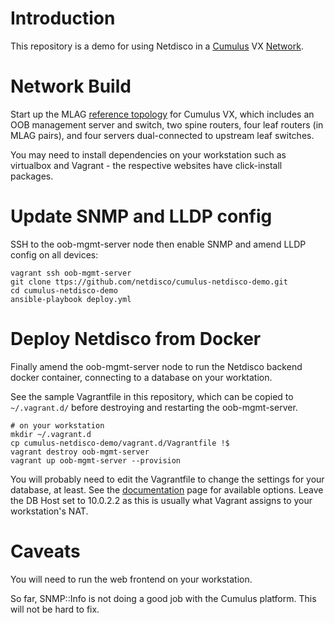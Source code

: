 # Introduction

This repository  is a demo for using Netdisco in a
[Cumulus](https://cumulusnetworks.com/products/cumulus-vx/) VX
[Network](https://github.com/CumulusNetworks/cldemo-vagrant).

# Network Build

Start up the MLAG [reference
topology](https://github.com/CumulusNetworks/cldemo-config-mlag) for Cumulus
VX, which includes an OOB management server and switch,
two spine routers, four leaf routers (in MLAG pairs),
and four servers dual-connected to upstream leaf switches.

You may need to install dependencies on your workstation such as virtualbox
and Vagrant - the respective websites have click-install packages.

# Update SNMP and LLDP config

SSH to the oob-mgmt-server node then enable SNMP and amend LLDP config on
all devices:

    vagrant ssh oob-mgmt-server
    git clone ttps://github.com/netdisco/cumulus-netdisco-demo.git
    cd cumulus-netdisco-demo
    ansible-playbook deploy.yml

# Deploy Netdisco from Docker

Finally amend the oob-mgmt-server node to run the Netdisco backend docker container,
connecting to a database on your worktation.

See the sample Vagrantfile in this repository, which can be copied to
`~/.vagrant.d/` before destroying and
restarting the oob-mgmt-server.

    # on your workstation
    mkdir ~/.vagrant.d
    cp cumulus-netdisco-demo/vagrant.d/Vagrantfile !$
    vagrant destroy oob-mgmt-server
    vagrant up oob-mgmt-server --provision

You will probably need to edit the Vagrantfile to change the settings for your
database, at least. See the
[documentation](https://github.com/netdisco/netdisco/wiki/Environment-Variables)
page for available options. Leave the DB Host set to
10.0.2.2 as this is usually what Vagrant assigns to your workstation's NAT.

# Caveats

You will need to run the web frontend on your workstation.

So far, SNMP::Info is not doing a good job with the Cumulus platform. This
will not be hard to fix.
